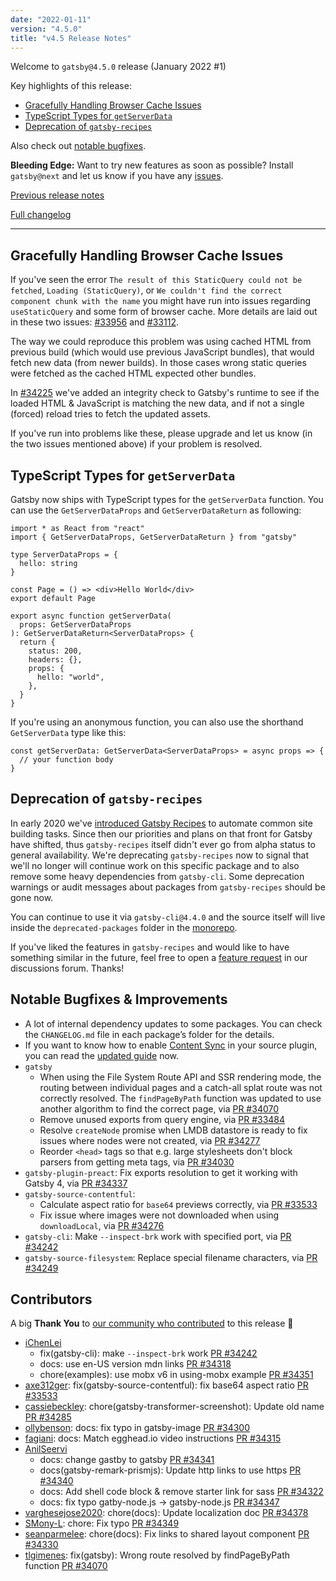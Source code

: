 ```yaml
---
date: "2022-01-11"
version: "4.5.0"
title: "v4.5 Release Notes"
---
```


Welcome to `gatsby@4.5.0` release (January 2022 #1)

Key highlights of this release:

- [Gracefully Handling Browser Cache Issues](#todo)
- [TypeScript Types for `getServerData`](#todo)
- [Deprecation of `gatsby-recipes`](#todo)

Also check out [notable bugfixes](#notable-bugfixes--improvements).

**Bleeding Edge:** Want to try new features as soon as possible? Install `gatsby@next` and let us know
if you have any [issues](https://github.com/gatsbyjs/gatsby/issues).

[Previous release notes](/docs/reference/release-notes/v4.4)

[Full changelog][full-changelog]

---

## Gracefully Handling Browser Cache Issues

If you've seen the error `The result of this StaticQuery could not be fetched`, `Loading (StaticQuery)`, or `We couldn't find the correct component chunk with the name` you might have run into issues regarding `useStaticQuery` and some form of browser cache. More details are laid out in these two issues: [#33956](https://github.com/gatsbyjs/gatsby/issues/33956) and [#33112](https://github.com/gatsbyjs/gatsby/issues/33112).

The way we could reproduce this problem was using cached HTML from previous build (which would use previous JavaScript bundles), that would fetch new data (from newer builds). In those cases wrong static queries were fetched as the cached HTML expected other bundles.

In [#34225](https://github.com/gatsbyjs/gatsby/pull/34225) we've added an integrity check to Gatsby's runtime to see if the loaded HTML & JavaScript is matching the new data, and if not a single (forced) reload tries to fetch the updated assets.

If you've run into problems like these, please upgrade and let us know (in the two issues mentioned above) if your problem is resolved.

## TypeScript Types for `getServerData`

Gatsby now ships with TypeScript types for the `getServerData` function. You can use the `GetServerDataProps` and `GetServerDataReturn` as following:

```tsx
import * as React from "react"
import { GetServerDataProps, GetServerDataReturn } from "gatsby"

type ServerDataProps = {
  hello: string
}

const Page = () => <div>Hello World</div>
export default Page

export async function getServerData(
  props: GetServerDataProps
): GetServerDataReturn<ServerDataProps> {
  return {
    status: 200,
    headers: {},
    props: {
      hello: "world",
    },
  }
}
```

If you're using an anonymous function, you can also use the shorthand `GetServerData` type like this:

```tsx
const getServerData: GetServerData<ServerDataProps> = async props => {
  // your function body
}
```

## Deprecation of `gatsby-recipes`

In early 2020 we've [introduced Gatsby Recipes](/blog/2020-04-15-announcing-gatsby-recipes/) to automate common site building tasks. Since then our priorities and plans on that front for Gatsby have shifted, thus `gatsby-recipes` itself didn't ever go from alpha status to general availability. We're deprecating `gatsby-recipes` now to signal that we'll no longer will continue work on this specific package and to also remove some heavy dependencies from `gatsby-cli`. Some deprecation warnings or audit messages about packages from `gatsby-recipes` should be gone now.

You can continue to use it via `gatsby-cli@4.4.0` and the source itself will live inside the `deprecated-packages` folder in the [monorepo](https://github.com/gatsbyjs/gatsby/tree/master/deprecated-packages).

If you've liked the features in `gatsby-recipes` and would like to have something similar in the future, feel free to open a [feature request](https://github.com/gatsbyjs/gatsby/discussions/categories/ideas-feature-requests) in our discussions forum. Thanks!

## Notable Bugfixes & Improvements

- A lot of internal dependency updates to some packages. You can check the `CHANGELOG.md` file in each package’s folder for the details.
- If you want to know how to enable [Content Sync](/docs/conceptual/content-sync/) in your source plugin, you can read the [updated guide](/docs/how-to/plugins-and-themes/creating-a-source-plugin/#enabling-content-sync) now.
- `gatsby`
  - When using the File System Route API and SSR rendering mode, the routing between individual pages and a catch-all splat route was not correctly resolved. The `findPageByPath` function was updated to use another algorithm to find the correct page, via [PR #34070](https://github.com/gatsbyjs/gatsby/pull/34070)
  - Remove unused exports from query engine, via [PR #33484](https://github.com/gatsbyjs/gatsby/pull/33484)
  - Resolve `createNode` promise when LMDB datastore is ready to fix issues where nodes were not created, via [PR #34277](https://github.com/gatsbyjs/gatsby/pull/34277)
  - Reorder `<head>` tags so that e.g. large stylesheets don't block parsers from getting meta tags, via [PR #34030](https://github.com/gatsbyjs/gatsby/pull/34030)
- `gatsby-plugin-preact`: Fix exports resolution to get it working with Gatsby 4, via [PR #34337](https://github.com/gatsbyjs/gatsby/pull/34337)
- `gatsby-source-contentful`:
  - Calculate aspect ratio for `base64` previews correctly, via [PR #33533](https://github.com/gatsbyjs/gatsby/pull/33533)
  - Fix issue where images were not downloaded when using `downloadLocal`, via [PR #34276](https://github.com/gatsbyjs/gatsby/pull/34276)
- `gatsby-cli`: Make `--inspect-brk` work with specified port, via [PR #34242](https://github.com/gatsbyjs/gatsby/pull/34242)
- `gatsby-source-filesystem`: Replace special filename characters, via [PR #34249](https://github.com/gatsbyjs/gatsby/pull/34249)

## Contributors

A big **Thank You** to [our community who contributed][full-changelog] to this release 💜

- [iChenLei](https://github.com/iChenLei)
  - fix(gatsby-cli): make `--inspect-brk` work [PR #34242](https://github.com/gatsbyjs/gatsby/pull/34242)
  - docs: use en-US version mdn links [PR #34318](https://github.com/gatsbyjs/gatsby/pull/34318)
  - chore(examples): use mobx v6 in using-mobx example [PR #34351](https://github.com/gatsbyjs/gatsby/pull/34351)
- [axe312ger](https://github.com/axe312ger): fix(gatsby-source-contentful): fix base64 aspect ratio [PR #33533](https://github.com/gatsbyjs/gatsby/pull/33533)
- [cassiebeckley](https://github.com/cassiebeckley): chore(gatsby-transformer-screenshot): Update old name [PR #34285](https://github.com/gatsbyjs/gatsby/pull/34285)
- [ollybenson](https://github.com/ollybenson): docs: fix typo in gatsby-image [PR #34300](https://github.com/gatsbyjs/gatsby/pull/34300)
- [fagiani](https://github.com/fagiani): docs: Match egghead.io video instructions [PR #34315](https://github.com/gatsbyjs/gatsby/pull/34315)
- [AnilSeervi](https://github.com/AnilSeervi)
  - docs: change gastby to gatsby [PR #34341](https://github.com/gatsbyjs/gatsby/pull/34341)
  - docs(gatsby-remark-prismjs): Update http links to use https [PR #34340](https://github.com/gatsbyjs/gatsby/pull/34340)
  - docs: Add shell code block & remove starter link for sass [PR #34322](https://github.com/gatsbyjs/gatsby/pull/34322)
  - docs: fix typo gatby-node.js -> gatsby-node.js [PR #34347](https://github.com/gatsbyjs/gatsby/pull/34347)
- [varghesejose2020](https://github.com/varghesejose2020): chore(docs): Update localization doc [PR #34378](https://github.com/gatsbyjs/gatsby/pull/34378)
- [SMony-L](https://github.com/SMony-L): chore: Fix typo [PR #34349](https://github.com/gatsbyjs/gatsby/pull/34349)
- [seanparmelee](https://github.com/seanparmelee): chore(docs): Fix links to shared layout component [PR #34330](https://github.com/gatsbyjs/gatsby/pull/34330)
- [tlgimenes](https://github.com/tlgimenes): fix(gatsby): Wrong route resolved by findPageByPath function [PR #34070](https://github.com/gatsbyjs/gatsby/pull/34070)

[full-changelog]: https://github.com/gatsbyjs/gatsby/compare/gatsby@4.5.0-next.0...gatsby@4.5.0
